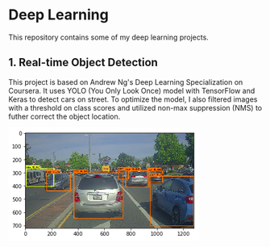 # Deep Learning

This repository contains some of my deep learning projects. 

## 1. Real-time Object Detection
This project is based on Andrew Ng's Deep Learning Specialization on Coursera. It uses YOLO (You Only Look Once) model with TensorFlow and Keras to detect cars on street. To optimize the model, I also filtered images with a threshold on class scores and utilized non-max suppression (NMS) to futher correct the object location. 

![Car Detection](/real_time_object_detection/detection.png)

